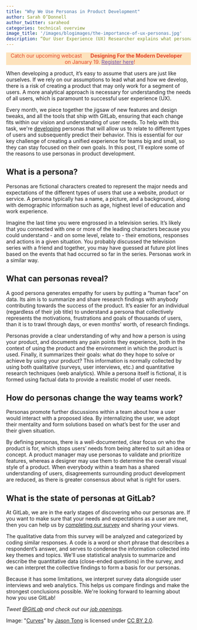 ```yaml
---
title: "Why We Use Personas in Product Development"
author: Sarah O’Donnell
author_twitter: saraheod
categories: technical overview
image_title: '/images/blogimages/the-importance-of-ux-personas.jpg'
description: “Our User Experience (UX) Researcher explains what personas are and how they change the way teams work”
---
```


<p class="alert alert-orange" style="background-color: rgba(252,163,38,.3); border-color: rgba(252,163,38,.3); color: rgb(226,67,41) !important; text-align: center;">Catch our upcoming webcast &nbsp;&nbsp;<i class="fa fa-gitlab" style="color:rgb(107,79,187); font-size:.85em" aria-hidden="true"></i> &nbsp;&nbsp;<strong>Designing For the Modern Developer</strong> &nbsp;&nbsp;<i class="fa fa-gitlab" style="color:rgb(107,79,187); font-size:.85em" aria-hidden="true"></i>
&nbsp;&nbsp;on January 19. <a style="color: rgb(107,79,187);" href="https://page.gitlab.com/uxlivestream_landingpage.html?utm_medium=blog&utm_source=blog&utm_campaign=ux+webcast&utm_content=register+now+button">Register here</a>!</p>

When developing a product, it’s easy to assume that users are just like ourselves. If we rely on our assumptions to lead what and how we develop, there is a risk of creating a product that may only work for a segment of users. A more analytical approach is necessary for understanding the needs of all users, which is paramount to successful user experience (UX). 

<!--more-->

Every month, we piece together the jigsaw of new features and design tweaks, and all the tools that ship with GitLab, ensuring that each change fits within our vision and understanding of user needs. To help with this task, we're [developing](https://www.surveymonkey.co.uk/r/GitLab) personas that will allow us to relate to different types of users and subsequently predict their behavior. This is essential for our key challenge of creating a unified experience for teams big and small, so they can stay focused on their own goals. In this post, I'll explore some of the reasons to use personas in product development. 

## What is a persona?

Personas are fictional characters created to represent the major needs and expectations of the different types of users that use a website, product or service. A persona typically has a name, a picture, and a background, along with demographic information such as age, highest level of education and work experience. 

Imagine the last time you were engrossed in a television series. It’s likely that you connected with one or more of the leading characters because you could understand - and on some level, relate to - their emotions, responses and actions in a given situation. You probably discussed the television series with a friend and together, you may have guessed at future plot lines based on the events that had occurred so far in the series. Personas work in a similar way.

## What can personas reveal? 

 A good persona generates empathy for users by putting a “human face” on data. Its aim is to summarize and share research findings with anybody contributing towards the success of the product. It’s easier for an individual (regardless of their job title) to understand a persona that collectively represents the motivations, frustrations and goals of thousands of users, than it is to trawl through days, or even months' worth, of research findings. 

 Personas provide a clear understanding of why and how a person is using your product, and documents any pain points they experience, both in the context of using the product and the environment in which the product is used. Finally, it summarizes their goals: what do they hope to solve or achieve by using your product? This information is normally collected by using both qualitative (surveys, user interviews, etc.) and quantitative research techniques (web analytics). While a persona itself is fictional, it is formed using factual data to provide a realistic model of user needs.

## How do personas change the way teams work?

 Personas promote further discussions within a team about how a user would interact with a proposed idea. By internalizing the user, we adopt their mentality and form solutions based on what’s best for the user and their given situation.

 By defining personas, there is a well-documented, clear focus on who the product is for, which stops users’ needs from being altered to suit an idea or concept. A product manager may use personas to validate and prioritize features, whereas a designer may use them to determine the overall visual style of a product. When everybody within a team has a shared understanding of users, disagreements surrounding product development are reduced, as there is greater consensus about what is right for users. 

## What is the state of personas at GitLab?

At GitLab, we are in the early stages of discovering who our personas are. If you want to make sure that your needs and expectations as a user are met, then you can help us by [completing our survey][survey link] and sharing your views. 

The qualitative data from this survey will be analyzed and categorized by coding similar responses. A code is a word or short phrase that describes a respondent’s answer, and serves to condense the information collected into key themes and topics. We'll use statistical analysis to summarize and describe the quantitative data (close-ended questions) in the survey, and we can interpret the collective findings to form a basis for our personas. 

Because it has some limitations, we interpret survey data alongside user interviews and web analytics. This helps us compare findings and make the strongest conclusions possible. We're looking forward to learning about how you use GitLab!


_Tweet [@GitLab](https://twitter.com/gitlab) and check out our [job openings](https://about.gitlab.com/jobs/)._

Image: "[Curves](https://www.flickr.com/photos/sidneiensis/14109676698/in/photolist-nuPMiU-ryzBme-aBf95E-bhuWaX-dWMhVA-9hrsBU-cwgKsS-dWFxBg-6HobWf-9s5y2P-fuV8He-eAEQoD-fvRBo6-ftDY1D-97v8g5-MxynM-3fawkY-nuJMy8-97s9px-fuVaex-qYfefX-bAojmQ-fyrNcH-aCR5c2-7XA7iP-cyqD8N-49HGS-8oVQhu-pt2tn1-74753h-2zT9w3-7PqwNc-7476K7-dN1rGL-fsXKRX-kUua-746WoE-8fabaP-oJPHDc-a6TGaF-eDSoXL-5bJjta-g6njp8-ftDXdV-8XKrHW-g2H8EV-dMUTPp-9s5xpn-ftd733-brt87D)" by [Jason Tong](https://www.flickr.com/photos/sidneiensis/) is licensed under [CC BY 2.0](https://creativecommons.org/licenses/by/2.0/legalcode).

<!-- Identifiers, in alphabetical order -->

[survey link]: https://www.surveymonkey.co.uk/r/GitLab
